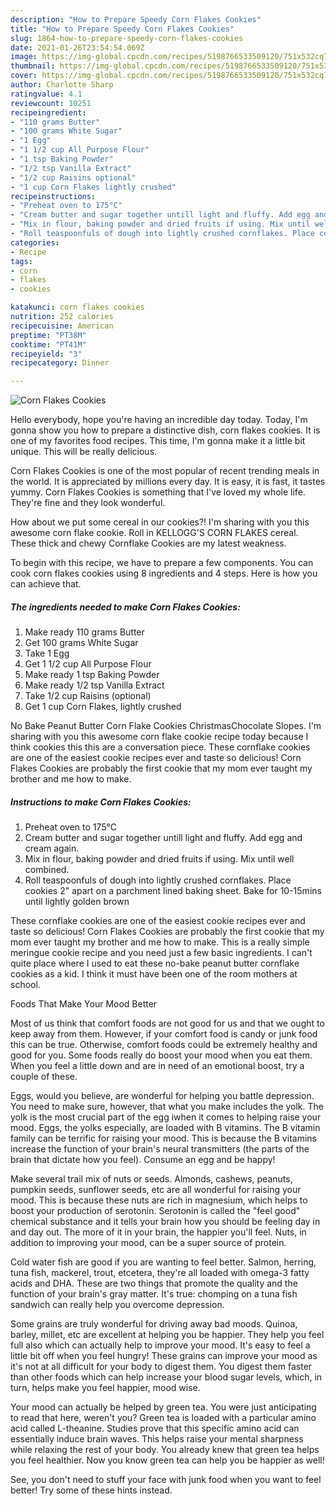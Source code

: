 ```yaml
---
description: "How to Prepare Speedy Corn Flakes Cookies"
title: "How to Prepare Speedy Corn Flakes Cookies"
slug: 1864-how-to-prepare-speedy-corn-flakes-cookies
date: 2021-01-26T23:54:54.069Z
image: https://img-global.cpcdn.com/recipes/5198766533509120/751x532cq70/corn-flakes-cookies-recipe-main-photo.jpg
thumbnail: https://img-global.cpcdn.com/recipes/5198766533509120/751x532cq70/corn-flakes-cookies-recipe-main-photo.jpg
cover: https://img-global.cpcdn.com/recipes/5198766533509120/751x532cq70/corn-flakes-cookies-recipe-main-photo.jpg
author: Charlotte Sharp
ratingvalue: 4.1
reviewcount: 10251
recipeingredient:
- "110 grams Butter"
- "100 grams White Sugar"
- "1 Egg"
- "1 1/2 cup All Purpose Flour"
- "1 tsp Baking Powder"
- "1/2 tsp Vanilla Extract"
- "1/2 cup Raisins optional"
- "1 cup Corn Flakes lightly crushed"
recipeinstructions:
- "Preheat oven to 175°C"
- "Cream butter and sugar together untill light and fluffy. Add egg and cream again."
- "Mix in flour, baking powder and dried fruits if using. Mix until well combined."
- "Roll teaspoonfuls of dough into lightly crushed cornflakes. Place cookies 2&#34; apart on a parchment lined baking sheet. Bake for 10-15mins until lightly golden brown"
categories:
- Recipe
tags:
- corn
- flakes
- cookies

katakunci: corn flakes cookies 
nutrition: 252 calories
recipecuisine: American
preptime: "PT38M"
cooktime: "PT41M"
recipeyield: "3"
recipecategory: Dinner

---
```



![Corn Flakes Cookies](https://img-global.cpcdn.com/recipes/5198766533509120/751x532cq70/corn-flakes-cookies-recipe-main-photo.jpg)

Hello everybody, hope you're having an incredible day today. Today, I'm gonna show you how to prepare a distinctive dish, corn flakes cookies. It is one of my favorites food recipes. This time, I'm gonna make it a little bit unique. This will be really delicious.

Corn Flakes Cookies is one of the most popular of recent trending meals in the world. It is appreciated by millions every day. It is easy, it is fast, it tastes yummy. Corn Flakes Cookies is something that I've loved my whole life. They're fine and they look wonderful.

How about we put some cereal in our cookies?! I&#39;m sharing with you this awesome corn flake cookie. Roll in KELLOGG&#39;S CORN FLAKES cereal. These thick and chewy Cornflake Cookies are my latest weakness.


To begin with this recipe, we have to prepare a few components. You can cook corn flakes cookies using 8 ingredients and 4 steps. Here is how you can achieve that.

<!--inarticleads1-->

##### The ingredients needed to make Corn Flakes Cookies:

1. Make ready 110 grams Butter
1. Get 100 grams White Sugar
1. Take 1 Egg
1. Get 1 1/2 cup All Purpose Flour
1. Make ready 1 tsp Baking Powder
1. Make ready 1/2 tsp Vanilla Extract
1. Take 1/2 cup Raisins (optional)
1. Get 1 cup Corn Flakes, lightly crushed


No Bake Peanut Butter Corn Flake Cookies ChristmasChocolate Slopes. I&#39;m sharing with you this awesome corn flake cookie recipe today because I think cookies this this are a conversation piece. These cornflake cookies are one of the easiest cookie recipes ever and taste so delicious! Corn Flakes Cookies are probably the first cookie that my mom ever taught my brother and me how to make. 

<!--inarticleads2-->

##### Instructions to make Corn Flakes Cookies:

1. Preheat oven to 175°C
1. Cream butter and sugar together untill light and fluffy. Add egg and cream again.
1. Mix in flour, baking powder and dried fruits if using. Mix until well combined.
1. Roll teaspoonfuls of dough into lightly crushed cornflakes. Place cookies 2&#34; apart on a parchment lined baking sheet. Bake for 10-15mins until lightly golden brown


These cornflake cookies are one of the easiest cookie recipes ever and taste so delicious! Corn Flakes Cookies are probably the first cookie that my mom ever taught my brother and me how to make. This is a really simple meringue cookie recipe and you need just a few basic ingredients. I can&#39;t quite place where I used to eat these no-bake peanut butter cornflake cookies as a kid. I think it must have been one of the room mothers at school. 

Foods That Make Your Mood Better


Most of us think that comfort foods are not good for us and that we ought to keep away from them. However, if your comfort food is candy or junk food this can be true. Otherwise, comfort foods could be extremely healthy and good for you. Some foods really do boost your mood when you eat them. When you feel a little down and are in need of an emotional boost, try a couple of these.

Eggs, would you believe, are wonderful for helping you battle depression. You need to make sure, however, that what you make includes the yolk. The yolk is the most crucial part of the egg iwhen it comes to helping raise your mood. Eggs, the yolks especially, are loaded with B vitamins. The B vitamin family can be terrific for raising your mood. This is because the B vitamins increase the function of your brain's neural transmitters (the parts of the brain that dictate how you feel). Consume an egg and be happy!

Make several trail mix of nuts or seeds. Almonds, cashews, peanuts, pumpkin seeds, sunflower seeds, etc are all wonderful for raising your mood. This is because these nuts are rich in magnesium, which helps to boost your production of serotonin. Serotonin is called the "feel good" chemical substance and it tells your brain how you should be feeling day in and day out. The more of it in your brain, the happier you'll feel. Nuts, in addition to improving your mood, can be a super source of protein.

Cold water fish are good if you are wanting to feel better. Salmon, herring, tuna fish, mackerel, trout, etcetera, they're all loaded with omega-3 fatty acids and DHA. These are two things that promote the quality and the function of your brain's gray matter. It's true: chomping on a tuna fish sandwich can really help you overcome depression. 

Some grains are truly wonderful for driving away bad moods. Quinoa, barley, millet, etc are excellent at helping you be happier. They help you feel full also which can actually help to improve your mood. It's easy to feel a little bit off when you feel hungry! These grains can improve your mood as it's not at all difficult for your body to digest them. You digest them faster than other foods which can help increase your blood sugar levels, which, in turn, helps make you feel happier, mood wise.

Your mood can actually be helped by green tea. You were just anticipating to read that here, weren't you? Green tea is loaded with a particular amino acid called L-theanine. Studies prove that this specific amino acid can essentially induce brain waves. This helps raise your mental sharpness while relaxing the rest of your body. You already knew that green tea helps you feel healthier. Now you know green tea can help you be happier as well!

See, you don't need to stuff your face with junk food when you want to feel better! Try  some  of  these  hints  instead.

